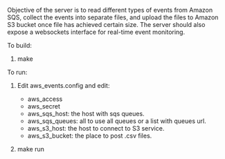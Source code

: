 Objective of the server is to read different types of events from Amazon SQS, collect the events
into separate files, and upload the files to Amazon S3 bucket once file has achieved certain size.
The server should also expose a websockets interface for real-time event monitoring.

To build:
1. make

To run:
1. Edit aws_events.config and edit:
	* aws_access
	* aws_secret
	* aws_sqs_host: the host with sqs queues.
	* aws_sqs_queues: all to use all queues or a list with queues url.
	* aws_s3_host: the host to connect to S3 service.
	* aws_s3_bucket: the place to post .csv files.

2. make run
